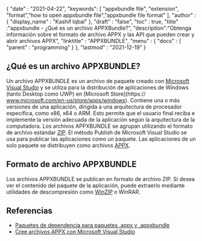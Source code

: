 {
  "date" : "2021-04-22",
  "keywords": [ "appxbundle file", "extension", "format","how to open appxbundle file","appxbundle file format" ],
  "author" : {
    "display_name" : "Kashif Iqbal"
},
  "draft" : "false",
  "toc" : true,
  "title" :"appxbundle - ¿Qué es un archivo APPXBundle?",
  "description":"Obtenga información sobre el formato de archivo APPX y las API que pueden crear y abrir archivos APPX",
  "linktitle" : "APPXBUNDLE",
  "menu" : {
    "docs" : {
      "parent" : "programming"
}
},
  "lastmod" : "2021-12-19"
}

## ¿Qué es un archivo APPXBUNDLE?

Un archivo APPXBUNDLE es un archivo de paquete creado con [Microsoft Visual Studio](https://visualstudio.microsoft.com/) y se utiliza para la distribución de aplicaciones de Windows (tanto Desktop como UWP) en [Microsoft Store](https:// www.microsoft.com/en-us/store/apps/windows). Contiene una o más versiones de una aplicación, dirigida a una arquitectura de procesador específica, como x86, x64 o ARM. Esto permite que el usuario final reciba e implemente la versión adecuada de la aplicación según la arquitectura de la computadora. Los archivos APPXBUNDLE se agrupan utilizando el formato de archivo estándar [ZIP](/es/compression/zip/). El método Publish de Microsoft Visual Studio se usa para publicar las aplicaciones como un paquete. Las aplicaciones de un solo paquete se distribuyen como archivos [APPX](/es/programming/appx/).

## Formato de archivo APPXBUNDLE

Los archivos APPXBUNDLE se publican en formato de archivo ZIP. Si desea ver el contenido del paquete de la aplicación, puede extraerlo mediante utilidades de descompresión como [WinZIP](https://www.winzip.com/en/) o WinRAR.

## Referencias

* [Paquetes de dependencia para paquetes .appx y .appxbundle](https://www.ibm.com/docs/en/maas360?topic=catalog-dependency-packages-appx-appxbundle-packages)
* [Cree archivos APPX con Microsoft Visual Studio](https://learn.microsoft.com/en-us/windows/msix/desktop/vs-package-overview)

